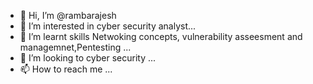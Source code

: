 - 👋 Hi, I’m @rambarajesh
- 👀 I’m interested in cyber security analyst...
- 🌱 I’m learnt skills Netwoking concepts, vulnerability asseesment and managemnet,Pentesting ...
- 💞️ I’m looking to cyber security ...
- 📫 How to reach me ...

<!---
rambarajesh/rambarajesh is a ✨ special ✨ repository because its `README.md` (this file) appears on your GitHub profile.
You can click the Preview link to take a look at your changes.
--->
